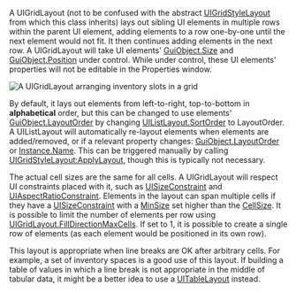 A UIGridLayout (not to be confused with the abstract [UIGridStyleLayout](https://create.roblox.com/docs/reference/engine/classes/UIGridStyleLayout) from
which this class inherits) lays out sibling UI elements in multiple rows
within the parent UI element, adding elements to a row one-by-one until the
next element would not fit. It then continues adding elements in the next row.
A UIGridLayout will take UI elements' [GuiObject.Size](https://create.roblox.com/docs/reference/engine/classes/GuiObject#Size) and
[GuiObject.Position](https://create.roblox.com/docs/reference/engine/classes/GuiObject#Position) under control. While under control, these UI elements'
properties will not be editable in the Properties window.

![A UIGridLayout arranging inventory slots in a grid][1]

By default, it lays out elements from left-to-right, top-to-bottom in
**alphabetical** order, but this can be changed to use elements'
[GuiObject.LayoutOrder](https://create.roblox.com/docs/reference/engine/classes/GuiObject#LayoutOrder) by changing [UIListLayout.SortOrder](https://create.roblox.com/docs/reference/engine/classes/UIListLayout#SortOrder) to LayoutOrder. A
UIListLayout will automatically re-layout elements when elements are
added/removed, or if a relevant property changes: [GuiObject.LayoutOrder](https://create.roblox.com/docs/reference/engine/classes/GuiObject#LayoutOrder) or
[Instance.Name](https://create.roblox.com/docs/reference/engine/classes/Instance#Name). This can be triggered manually by calling
[UIGridStyleLayout:ApplyLayout](https://create.roblox.com/docs/reference/engine/classes/UIGridStyleLayout#ApplyLayout), though this is typically not necessary.

The actual cell sizes are the same for all cells. A UIGridLayout will respect
UI constraints placed with it, such as [UISizeConstraint](https://create.roblox.com/docs/reference/engine/classes/UISizeConstraint) and
[UIAspectRatioConstraint](https://create.roblox.com/docs/reference/engine/classes/UIAspectRatioConstraint). Elements in the layout can span multiple cells if
they have a [UISizeConstraint](https://create.roblox.com/docs/reference/engine/classes/UISizeConstraint) with a [MinSize](https://create.roblox.com/docs/reference/engine/classes/UISizeConstraint#MinSize) set
higher than the [CellSize](https://create.roblox.com/docs/reference/engine/classes/UIGridLayout#CellSize). It is possible to limit the
number of elements per row using [UIGridLayout.FillDirectionMaxCells](https://create.roblox.com/docs/reference/engine/classes/UIGridLayout#FillDirectionMaxCells). If set
to 1, it is possible to create a single row of elements (as each element would
be positioned in its own row).

This layout is appropriate when line breaks are OK after arbitrary cells. For
example, a set of inventory spaces is a good use of this layout. If building a
table of values in which a line break is not appropriate in the middle of
tabular data, it might be a better idea to use a [UITableLayout](https://create.roblox.com/docs/reference/engine/classes/UITableLayout) instead.

[1]: https://prod.docsiteassets.roblox.com/assets/bltdf5323e2df741820/GamepadGrid_Image03.png
